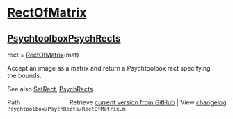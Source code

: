 # [RectOfMatrix](RectOfMatrix)
## [Psychtoolbox](Psychtoolbox)[PsychRects](PsychRects)

rect = [RectOfMatrix](RectOfMatrix)(mat)  
  
Accept an image as a matrix and return a Psychtoolbox rect specifying   
the bounds.  
  
See also [SetRect](SetRect), [PsychRects](PsychRects)  




<div class="code_header" style="text-align:right;">
  <span style="float:left;">Path&nbsp;&nbsp;</span> <span class="counter">Retrieve <a href=
  "https://raw.github.com/Psychtoolbox-3/Psychtoolbox-3/beta/Psychtoolbox/PsychRects/RectOfMatrix.m">current version from GitHub</a> | View <a href=
  "https://github.com/Psychtoolbox-3/Psychtoolbox-3/commits/beta/Psychtoolbox/PsychRects/RectOfMatrix.m">changelog</a></span>
</div>
<div class="code">
  <code>Psychtoolbox/PsychRects/RectOfMatrix.m</code>
</div>

